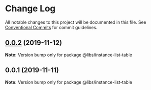 # Change Log

All notable changes to this project will be documented in this file.
See [Conventional Commits](https://conventionalcommits.org) for commit guidelines.

## [0.0.2](https://git.easyops.local/anyclouds/next-libs/compare/@libs/instance-list-table@0.0.1...@libs/instance-list-table@0.0.2) (2019-11-12)

**Note:** Version bump only for package @libs/instance-list-table

## 0.0.1 (2019-11-11)

**Note:** Version bump only for package @libs/instance-list-table
